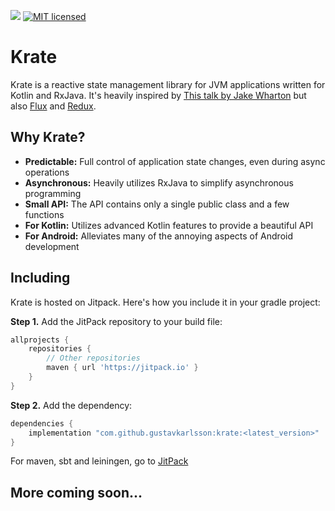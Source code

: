 [![](https://jitpack.io/v/gustavkarlsson/krate.svg)](https://jitpack.io/#gustavkarlsson/krate)
[![MIT licensed](https://img.shields.io/badge/license-MIT-blue.svg)](https://github.com/gustavkarlsson/krate/blob/master/LICENSE.md)

# Krate

Krate is a reactive state management library for JVM applications written for Kotlin and RxJava.
It's heavily inspired by
[This talk by Jake Wharton](https://jakewharton.com/the-state-of-managing-state-with-rxjava/)
but also [Flux](https://facebook.github.io/flux/) and [Redux](https://redux.js.org).


## Why Krate?

- **Predictable:** Full control of application state changes, even during async operations
- **Asynchronous:** Heavily utilizes RxJava to simplify asynchronous programming
- **Small API:** The API contains only a single public class and a few functions
- **For Kotlin:** Utilizes advanced Kotlin features to provide a beautiful API
- **For Android:** Alleviates many of the annoying aspects of Android development


## Including

Krate is hosted on Jitpack. Here's how you include it in your gradle project:

**Step 1.** Add the JitPack repository to your build file:

```groovy
allprojects {
    repositories {
        // Other repositories
        maven { url 'https://jitpack.io' }
    }
}
```

**Step 2.** Add the dependency:

```groovy
dependencies {
    implementation "com.github.gustavkarlsson:krate:<latest_version>"
}
```

For maven, sbt and leiningen, go to [JitPack](https://jitpack.io/#gustavkarlsson/krate)


## More coming soon...
